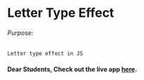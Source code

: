 # Letter Type Effect

###### Purpose:
    Letter type effect in JS

#### Dear Students, Check out the live app [here](https://kdeepika-brs.github.io/Lettertype-Effect/).
